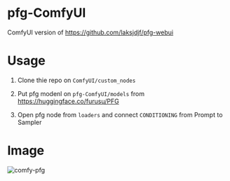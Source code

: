 # pfg-ComfyUI
ComfyUI version of https://github.com/laksjdjf/pfg-webui

# Usage
1. Clone thie repo on ```ComfyUI/custom_nodes```

2. Put pfg modenl on ```pfg-ComfyUI/models``` from https://huggingface.co/furusu/PFG

3. Open pfg node from ```loaders``` and connect ```CONDITIONING``` from Prompt to Sampler

# Image
![comfy-pfg](https://github.com/laksjdjf/pfg-ComfyUI/assets/22386664/bb07df58-7dd5-48ee-bb96-826dac6b6ec5)
